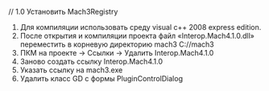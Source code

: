 // 
1.0 Установить Mach3Registry
1. Для компиляции использовать среду visual c++ 2008 express edition.
2. После открытия  и компиляции проекта файл  «Interop.Mach4.1.0.dll» переместить в корневую директорию mach3 C://mach3
3. ПКМ на проекте ->  Ссылки -> Удалить Interop.Mach4.1.0
4. Заново создать ссылку Interop.Mach4.1.0
5. Указать ссылку на mach3.exe
6. Удалить класс GD c формы PluginControlDialog
